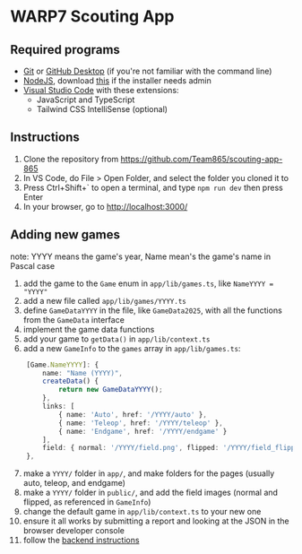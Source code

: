 # WARP7 Scouting App

## Required programs

- [Git](https://git-scm.org/download) or [GitHub Desktop](https://desktop.github.com/download/) (if you're not familiar with the command line)
- [NodeJS](https://nodejs.org), download [this](https://nodejs.org/dist/v22.13.1/node-v22.13.1-win-x64.zip) if the installer needs admin
- [Visual Studio Code](https://code.visualstudio.com) with these extensions:
  - JavaScript and TypeScript
  - Tailwind CSS IntelliSense (optional)
  
## Instructions

1. Clone the repository from https://github.com/Team865/scouting-app-865
2. In VS Code, do File > Open Folder, and select the folder you cloned it to
3. Press Ctrl+Shift+\` to open a terminal, and type `npm run dev` then press Enter
4. In your browser, go to [http://localhost:3000/]()

## Adding new games

note: YYYY means the game's year, Name mean's the game's name in Pascal case

1. add the game to the `Game` enum in `app/lib/games.ts`, like `NameYYYY = "YYYY"`
2. add a new file called `app/lib/games/YYYY.ts`
3. define `GameDataYYYY` in the file, like `GameData2025`, with all the functions from the `GameData` interface
4. implement the game data functions
5. add your game to `getData()` in `app/lib/context.ts`
6. add a new `GameInfo` to the `games` array in `app/lib/games.ts`:
```typescript
    [Game.NameYYYY]: {
        name: "Name (YYYY)",
        createData() {
            return new GameDataYYYY();
        },
        links: [
            { name: 'Auto', href: '/YYYY/auto' },
            { name: 'Teleop', href: '/YYYY/teleop' },
            { name: 'Endgame', href: '/YYYY/endgame' }
        ],
        field: { normal: '/YYYY/field.png', flipped: '/YYYY/field_flipped.png' }
    },
```
7. make a `YYYY/` folder in `app/`, and make folders for the pages (usually auto, teleop, and endgame)
8. make a `YYYY/` folder in `public/`, and add the field images (normal and flipped, as referenced in `GameInfo`)
9. change the default game in `app/lib/context.ts` to your new one
10. ensure it all works by submitting a report and looking at the JSON in the browser developer console
11.  follow the [backend instructions](https://github.com/Team865/scouting-backend-865)
